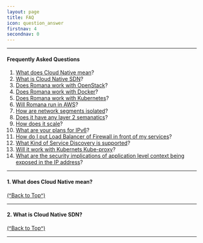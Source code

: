 ```yaml
---
layout: page
title: FAQ
icon: question_answer
firstnav: 4
secondnav: 0
---
```

---

#### Frequently Asked Questions

1. [What does Cloud Native mean](#what-does-cloud-native-mean)?
2. [What is Cloud Native SDN](#what-does-cloud-native-mean)?
3. [Does Romana work with OpenStack](#what-does-cloud-native-mean)?
4. [Does Romana work with Docker](#what-does-cloud-native-mean)?
5. [Does Romana work with Kubernetes](#what-does-cloud-native-mean)?
6. [Will Romana run in AWS](#what-does-cloud-native-mean)?
7. [How are network segments isolated](#what-does-cloud-native-mean)?
8. [Does it have any layer 2 semanatics](#what-does-cloud-native-mean)?
9. [How does it scale](#what-does-cloud-native-mean)?
10. [What are your plans for IPv6](#what-does-cloud-native-mean)?
11. [How do I put Load Balancer of Firewall in front of my services](#what-does-cloud-native-mean)?
12. [What Kind of Service Discovery is supported](#what-does-cloud-native-mean)?
13. [Will it work with Kubernets Kube-proxy](#what-does-cloud-native-mean)?
14. [What are the security implications of application level context being exposed in the IP address](#what-does-cloud-native-mean)?


---

#### 1. What does Cloud Native mean?


[(^Back to Top^)](#frequently-asked-questions)

---

#### 2. What is Cloud Native SDN?


[(^Back to Top^)](#frequently-asked-questions)

---
